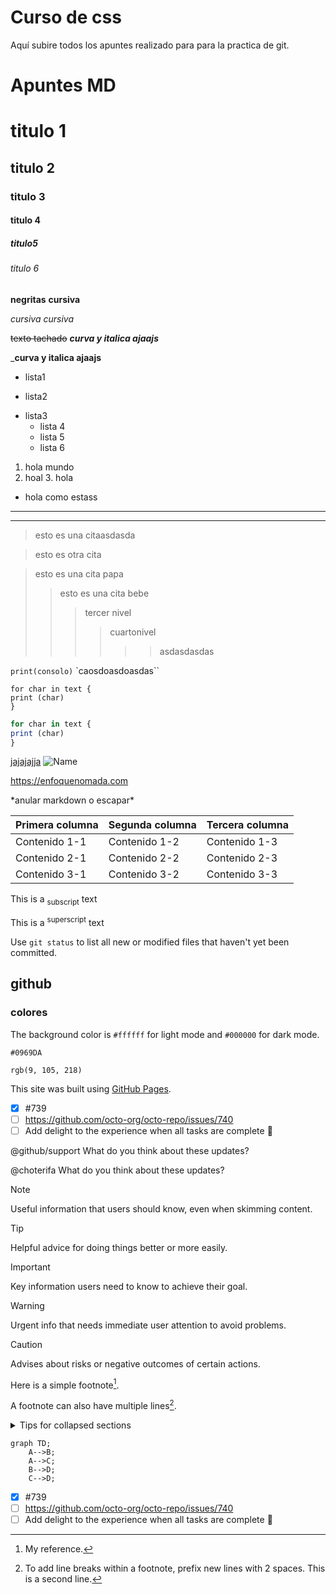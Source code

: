 # Curso de css
Aquí subire todos los apuntes realizado para para la practica de git.

# Apuntes MD

# titulo 1
## titulo 2
### titulo 3
#### titulo 4
##### titulo5
###### titulo 6

**negritas**
__cursiva__

*cursiva*
_cursiva_

~~texto tachado~~
***curva y italica ajaajs***

___curva y italica ajaajs__

 * lista1
 + lista2
 - lista3
    - lista 4
    - lista 5
    - lista 6


1. hola mundo
2. hoal
   3. hola
- hola como estass

 ---
 ***

> esto es una citaasdasda

> esto es otra cita

> esto es una cita papa
>>esto es una cita bebe
>>>tercer nivel
>>>>cuartonivel
>>>>>>asdasdasdas


`print(consolo)`
`caosdoasdoasdas``

~~~
for char in text {
print (char)
}
~~~

``````javascript <!-- esto le da el color -->
for char in text {
print (char)
}
``````


[jajajajja](https://moure.dev "Toolkit")
![Name](https://i.ytimg.com/vi/oxaH9CFpeEE/hqdefault.jpg?sqp=-oaymwEcCPYBEIoBSFXyq4qpAw4IARUAAIhCGAFwAcABBg==&rs=AOn4CLBIDR3n3iAP2xrJPCo2Qro1NwMUKQ)  <!-- para agregar imagenes -->

<https://enfoquenomada.com>

\*anular markdown o escapar*


| Primera columna | Segunda columna | Tercera columna |
| -- | -- | -- |
| Contenido 1-1 | Contenido 1-2 | Contenido 1-3 |
| Contenido 2-1 | Contenido 2-2 | Contenido 2-3 |
| Contenido 3-1 | Contenido 3-2 | Contenido 3-3 |


This is a <sub>subscript</sub> text

This is a <sup>superscript</sup> text

Use `git status` to list all new or modified files that haven't yet been committed.

## github
### colores 

The background color is `#ffffff` for light mode and `#000000` for dark mode.

`#0969DA`	

`rgb(9, 105, 218)`	

This site was built using [GitHub Pages](https://pages.github.com/).

- [x] #739
- [ ] https://github.com/octo-org/octo-repo/issues/740
- [ ] Add delight to the experience when all tasks are complete :tada:

@github/support What do you think about these updates?

@choterifa What do you think about these updates?

> [!NOTE]
> Useful information that users should know, even when skimming content.

> [!TIP]
> Helpful advice for doing things better or more easily.

> [!IMPORTANT]
> Key information users need to know to achieve their goal.

> [!WARNING]
> Urgent info that needs immediate user attention to avoid problems.

> [!CAUTION]
> Advises about risks or negative outcomes of certain actions.

Here is a simple footnote[^1].

A footnote can also have multiple lines[^2].

[^1]: My reference.
[^2]: To add line breaks within a footnote, prefix new lines with 2 spaces.
  This is a second line.


<details>

<summary>Tips for collapsed sections</summary>

### You can add a header

You can add text within a collapsed section. 

You can add an image or a code block, too.

```ruby
   puts "Hello World"
```

</details>

```mermaid
graph TD;
    A-->B;
    A-->C;
    B-->D;
    C-->D;
```

- [x] #739
- [ ] https://github.com/octo-org/octo-repo/issues/740
- [ ] Add delight to the experience when all tasks are complete :tada:
